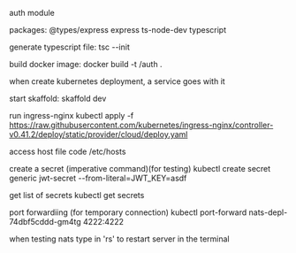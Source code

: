 auth module

packages:
@types/express
express
ts-node-dev
typescript

generate typescript file:
tsc --init

build docker image:
docker build -t <docker id>/auth .

when create kubernetes deployment, a service goes with it

start skaffold:
skaffold dev

run ingress-nginx
kubectl apply -f https://raw.githubusercontent.com/kubernetes/ingress-nginx/controller-v0.41.2/deploy/static/provider/cloud/deploy.yaml

access host file
code /etc/hosts

create a secret (imperative command)(for testing)
kubectl create secret generic jwt-secret --from-literal=JWT_KEY=asdf

get list of secrets
kubectl get secrets

port forwardiing (for temporary connection)
kubectl port-forward nats-depl-74dbf5cddd-gm4tg 4222:4222

when testing nats type in 'rs' to restart server in the terminal
